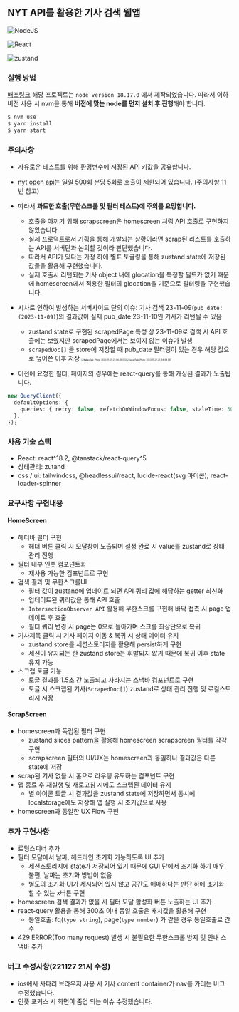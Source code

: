 ## NYT API를 활용한 기사 검색 웹앱

![NodeJS](https://img.shields.io/badge/nodeJS-v.18.17.0-green.svg)<br>

![React](https://img.shields.io/badge/react-v.18.2.0-blue)<br>

![zustand](https://img.shields.io/badge/zustand-v.4.4.6-blue)<br>

### 실행 방법

[배포링크](https://nyt-scrap-inf-scroll.vercel.app/)
해당 프로젝트는 `node version 18.17.0` 에서 제작되었습니다.
따라서 이하 버전 사용 시 nvm을 통해 **버전에 맞는 node를 먼저 설치 후 진행**해야 합니다.

```bash
$ nvm use
$ yarn install
$ yarn start
```

### 주의사항

- 자유로운 테스트를 위해 환경변수에 저장된 API 키값을 공유합니다.
- [nyt open api는 일일 500회 분당 5회로 호출이 제한되어 있습니다.](https://developer.nytimes.com/faq#a11) (주의사항 11번 참고)
- 따라서 **과도한 호출(무한스크롤 및 필터 테스트)에 주의를 요망합니다.**
  - 호출을 아끼기 위해 scrapscreen은 homescreen 처럼 API 호출로 구현하지 않았습니다.
  - 실제 프로덕트로서 기획을 통해 개발되는 상황이라면 scrap된 리스트를 호출하는 API를 서버단과 논의할 것이라 판단했습니다.
  - 따라서 API가 있다는 가정 하에 별표 토글링을 통해 zustand state에 저장된 값들을 활용해 구현했습니다.
  - 실제 호출시 리턴되는 기사 object 내에 glocation을 특정할 필드가 없기 때문에 homescreen에서 적용한 필터의 glocation을 기준으로 필터링을 구현했습니다.
- 시차로 인하여 발생하는 서버사이드 단의 이슈: 기사 검색 23-11-09(`pub_date:(2023-11-09)`)의 결과값이 실제 pub_date 23-11-10인 기사가 리턴될 수 있음

  - zustand state로 구현된 scrapedPage 특성 상 23-11-09로 검색 시 API 호출에는 보였지만 scrapedPage에서는 보이지 않는 이슈가 발생
  - `scrapedDoc[]` 을 store에 저장할 때 pub_date 필터링이 있는 경우 해당 값으로 덮어쓴 이후 저장
    <img src="https://github.com/unani92/nyt-scrap-infScroll/assets/53211781/748959b4-180c-4922-88f6-94529ea4fc53" alt="KakaoTalk_Photo_2023-11-27-21-04-05 002" style="zoom: 33%;" /><img src="https://github.com/unani92/nyt-scrap-infScroll/assets/53211781/9ae14e4c-33c8-4400-903d-46cf001082d2" alt="KakaoTalk_Photo_2023-11-27-21-04-04 001" style="zoom: 33%;" />


- 이전에 요청한 필터, 페이지의 경우에는 react-query를 통해 캐싱된 결과가 노출됩니다.

```typescript
new QueryClient({
  defaultOptions: {
    queries: { retry: false, refetchOnWindowFocus: false, staleTime: 300000 },
  },
});
```

### 사용 기술 스택

- React: react^18.2, @tanstack/react-query^5
- 상태관리: zutand
- css / ui: tailwindcss, @headlessui/react, lucide-react(svg 아이콘), react-loader-spinner

### 요구사항 구현내용

#### HomeScreen

- 헤더바 필터 구현
  - 헤더 버튼 클릭 시 모달창이 노출되며 설정 완료 시 value를 zustand로 상태 관리 진행
- 필터 내부 인풋 컴포넌트화
  - 재사용 가능한 컴포넌트로 구현
- 검색 결과 및 무한스크롤UI
  - 필터 값이 zustand에 업데이트 되면 API 쿼리 값에 해당하는 getter 최신화
  - 업데이트된 쿼리값을 통해 API 호출
  - `IntersectionObserver API` 활용해 무한스크롤 구현해 바닥 접촉 시 page 업데이트 후 호출
  - 필터 쿼리 변경 시 page는 0으로 돌아가며 스크롤 최상단으로 복귀
- 기사제목 클릭 시 기사 페이지 이동 & 복귀 시 상태 데이터 유지
  - zustand store를 세션스토리지를 활용해 persist하게 구현
  - 세션이 유지되는 한 zustand store는 휘발되지 않기 때문에 복귀 이후 state 유지 가능
- 스크랩 토글 기능
  - 토글 결과를 1.5초 간 노출되고 사라지는 스낵바 컴포넌트로 구현
  - 토글 시 스크랩된 기사(`ScrapedDoc[]`) zustand로 상태 관리 진행 및 로컬스토리지 저장

#### ScrapScreen

- homescreen과 독립된 필터 구현
  - zustand slices pattern을 활용해 homescreen scrapscreen 필터를 각각 구현
  - scrapscreen 필터의 UI/UX는 homescreen과 동일하나 결과값은 다른 state에 저장
- scrap된 기사 없을 시 홈으로 라우팅 유도하는 컴포넌트 구현
- 앱 종료 후 재실행 및 새로고침 시에도 스크랩된 데이터 유지
  - 별 아이콘 토글 시 결과값을 zustand state에 저장하면서 동시에 localstorage에도 저장해 앱 실행 시 초기값으로 사용
- homescreen과 동일한 UX Flow 구현

### 추가 구현사항

- 로딩스피너 추가
- 필터 모달에서 날짜, 헤드라인 초기화 가능하도록 UI 추가
  - 세션스토리지에 state가 저장되어 있기 때문에 GUI 단에서 초기화 하기 매우 불편, 날짜는 초기화 방법이 없음
  - 별도의 초기화 UI가 제시되어 있지 않고 공간도 애매하다는 판단 하에 초기화 할 수 있는 x버튼 구현
- homescreen 검색 결과가 없을 시 필터 모달 활성화 버튼 노출하는 UI 추가
- react-query 활용을 통해 300초 이내 동일 호출은 캐시값을 활용해 구현
  - 동일호출: fq(`type string`), page(`type number`) 가 같을 경우 동일호출로 간주
- 429 ERROR(Too many request) 발생 시 불필요한 무한스크롤 방지 및 안내 스낵바 추가

### 버그 수정사항(221127 21시 수정)

- ios에서 사파리 브라우저 사용 시 기사 content container가 nav를 가리는 버그 수정했습니다.
- 인풋 포커스 시 화면이 줌업 되는 이슈 수정했습니다.
